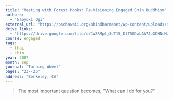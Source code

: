 ```yaml
---
title: "Meeting with Forest Monks: Re-Visioning Engaged Shin Buddhism"
authors:
  - "Naoyuki Ogi"
external_url: "https://bschawaii.org/shindharmanet/wp-content/uploads/sites/3/2015/03/Ogi-ReVisioning.pdf"
drive_links:
  - "https://drive.google.com/file/d/1w8RMplj3dT15_DtT50DvbAA7JpGOHNcM/view?usp=drivesdk"
course: engaged
tags:
  - thai
  - shin
year: 2007
month: sep
journal: "Turning Wheel"
pages: "23--25"
address: "Berkeley, CA"
---
```


> The most important question becomes, "What can I do for you?"
